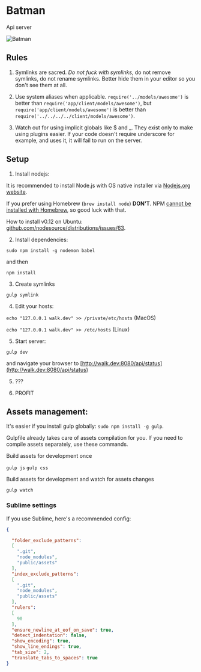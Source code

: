 # Batman
Api server

![Batman](http://www.merchoid.com/wp-content/uploads/2015/01/batman.jpg)

## Rules
1. Symlinks are sacred. _Do not fuck with symlinks_, do not remove symlinks, do not rename symlinks. Better hide them in your editor so you don't see them at all.

2. Use system aliases when applicable. `require('../models/awesome')` is better than `require('app/client/models/awesome')`, but `require('app/client/models/awesome')` is better than `require('../../../../client/models/awesome')`.

3. Watch out for using implicit globals like $ and _. They exist only to make using plugins easier. If your code doesn't require underscore for example, and uses it, it will fail to run on the server.

## Setup

1. Install nodejs:

  It is recommended to install Node.js with OS native installer via [Nodejs.org website](http://nodejs.org/download/).

  If you prefer using Homebrew (`brew install node`) **DON'T**. NPM [cannot be installed with Homebrew](https://github.com/npm/npm/wiki/Installing-npm-with-Homebrew-on-OS%C2%A0X), so good luck with that.

  How to install v0.12 on Ubuntu: [github.com/nodesource/distributions/issues/63](https://github.com/nodesource/distributions/issues/63#issuecomment-74580073).

2. Install dependencies:

  `sudo npm install -g nodemon babel`

  and then

  `npm install`

3. Create symlinks

  `gulp symlink`

4. Edit your hosts:

  `echo "127.0.0.1 walk.dev" >> /private/etc/hosts` (MacOS)

  `echo "127.0.0.1 walk.dev" >> /etc/hosts` (Linux)

5. Start server:

  `gulp dev`

  and navigate your browser to [http://walk.dev:8080/api/status](http://walk.dev:8080/api/status)

5. ???

6. PROFIT


## Assets management:

It's easier if you install gulp globally: `sudo npm install -g gulp`.

Gulpfile already takes care of assets compilation for you. If you need to compile assets separately, use these commands.

Build assets for development once

`gulp js` `gulp css`

Build assets for development and watch for assets changes

`gulp watch`

### Sublime settings
If you use Sublime, here's a recommended config:
```json
{

  "folder_exclude_patterns":
  [
    ".git",
    "node_modules",
    "public/assets"
  ],
  "index_exclude_patterns":
  [
    ".git",
    "node_modules",
    "public/assets"
  ],
  "rulers":
  [
    90
  ],
  "ensure_newline_at_eof_on_save": true,
  "detect_indentation": false,
  "show_encoding": true,
  "show_line_endings": true,
  "tab_size": 2,
  "translate_tabs_to_spaces": true
}
```

